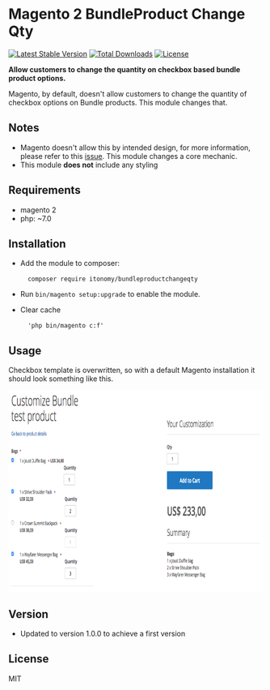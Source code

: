 # Magento 2 BundleProduct Change Qty

[![Latest Stable Version](https://poser.pugx.org/itonomy/bundleproductchangeqty/v/stable)](https://packagist.org/packages/itonomy/bundleproductchangeqty)
[![Total Downloads](https://poser.pugx.org/itonomy/bundleproductchangeqty/downloads)](https://packagist.org/packages/itonomy/bundleproductchangeqty)
[![License](https://poser.pugx.org/itonomy/bundleproductchangeqty/license)](https://packagist.org/packages/itonomy/bundleproductchangeqty)

**Allow customers to change the quantity on checkbox based bundle product options.**

Magento, by default, doesn't allow customers to change the quantity of checkbox options on Bundle products. This module changes that.

## Notes

- Magento doesn't allow this by intended design, for more information, please refer to this [issue](https://github.com/magento/magento2/issues/6873#issuecomment-286454358). This module changes a core mechanic.
- This module **does not** include any styling

## Requirements

- magento 2
- php: ~7.0

## Installation

- Add the module to composer:

        composer require itonomy/bundleproductchangeqty

- Run `bin/magento setup:upgrade` to enable the module.

- Clear cache
       
        'php bin/magento c:f'
        
## Usage

Checkbox template is overwritten, so with a default Magento installation it should look something like this.

<img align="center" src="./docs/checkbox-bundleproducts.png" height="400">

## Version

- Updated to version 1.0.0 to achieve a first version

## License

MIT
